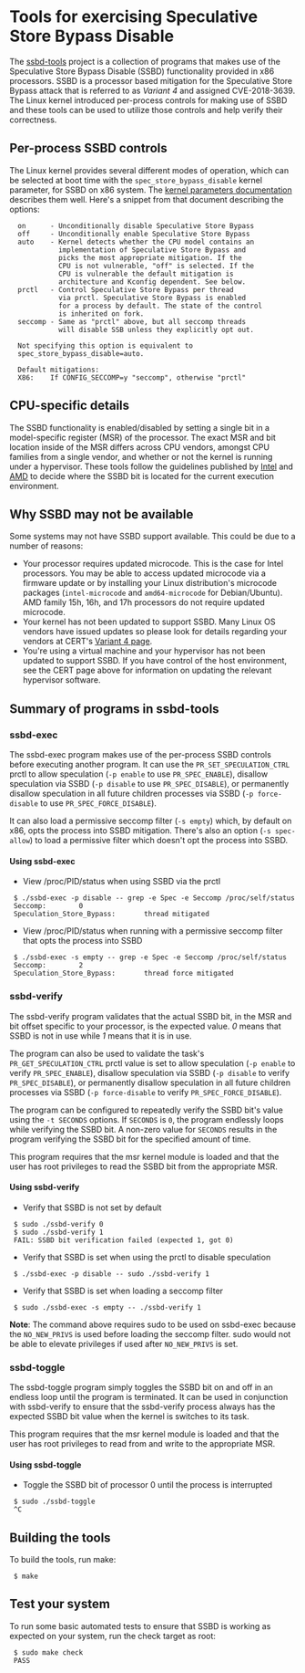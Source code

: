 # Tools for exercising Speculative Store Bypass Disable

The [ssbd-tools](https://github.com/tyhicks/ssbd-tools/) project is a
collection of programs that makes use of the Speculative Store Bypass Disable
(SSBD) functionality provided in x86 processors. SSBD is a processor based
mitigation for the Speculative Store Bypass attack that is referred to as
_Variant 4_ and assigned CVE-2018-3639. The Linux kernel introduced per-process
controls for making use of SSBD and these tools can be used to utilize those
controls and help verify their correctness.

## Per-process SSBD controls

The Linux kernel provides several different modes of operation, which can be
selected at boot time with the `spec_store_bypass_disable` kernel parameter,
for SSBD on x86 system. The [kernel parameters documentation](https://www.kernel.org/doc/html/latest/admin-guide/kernel-parameters.html)
describes them well. Here's a snippet from that document describing the
options:

```
  on      - Unconditionally disable Speculative Store Bypass
  off     - Unconditionally enable Speculative Store Bypass
  auto    - Kernel detects whether the CPU model contains an
            implementation of Speculative Store Bypass and
            picks the most appropriate mitigation. If the
            CPU is not vulnerable, "off" is selected. If the
            CPU is vulnerable the default mitigation is
            architecture and Kconfig dependent. See below.
  prctl   - Control Speculative Store Bypass per thread
            via prctl. Speculative Store Bypass is enabled
            for a process by default. The state of the control
            is inherited on fork.
  seccomp - Same as "prctl" above, but all seccomp threads
            will disable SSB unless they explicitly opt out.

  Not specifying this option is equivalent to
  spec_store_bypass_disable=auto.

  Default mitigations:
  X86:    If CONFIG_SECCOMP=y "seccomp", otherwise "prctl"
```

## CPU-specific details

The SSBD functionality is enabled/disabled by setting a single bit in a
model-specific register (MSR) of the processor. The exact MSR and bit location
inside of the MSR differs across CPU vendors, amongst CPU families from a
single vendor, and whether or not the kernel is running under a hypervisor.
These tools follow the guidelines published by
[Intel](https://software.intel.com/sites/default/files/managed/c5/63/336996-Speculative-Execution-Side-Channel-Mitigations.pdf)
and
[AMD](https://developer.amd.com/wp-content/resources/124441_AMD64_SpeculativeStoreBypassDisable_Whitepaper_final.pdf)
to decide where the SSBD bit is located for the current execution environment.

## Why SSBD may not be available

Some systems may not have SSBD support available. This could be due to a number
of reasons:

* Your processor requires updated microcode. This is the case for Intel
  processors. You may be able to access updated microcode via a firmware update
  or by installing your Linux distribution's microcode packages
  (`intel-microcode` and `amd64-microcode` for Debian/Ubuntu). AMD family 15h,
  16h, and 17h processors do not require updated microcode.
* Your kernel has not been updated to support SSBD. Many Linux OS vendors have
  issued updates so please look for details regarding your vendors at
  CERT's [Variant 4 page](https://www.kb.cert.org/vuls/id/180049).
* You're using a virtual machine and your hypervisor has not been updated to
  support SSBD. If you have control of the host environment, see the CERT page
  above for information on updating the relevant hypervisor software.

## Summary of programs in ssbd-tools

### ssbd-exec

The ssbd-exec program makes use of the per-process SSBD controls before
executing another program. It can use the `PR_SET_SPECULATION_CTRL` prctl to
allow speculation (`-p enable` to use `PR_SPEC_ENABLE`), disallow
speculation via SSBD (`-p disable` to use `PR_SPEC_DISABLE`), or permanently
disallow speculation in all future children processes via SSBD (`-p
force-disable` to use `PR_SPEC_FORCE_DISABLE`).

It can also load a permissive seccomp filter (`-s empty`) which, by default on
x86, opts the process into SSBD mitigation. There's also an option (`-s
spec-allow`) to load a permissive filter which doesn't opt the process into
SSBD.

#### Using ssbd-exec

* View /proc/PID/status when using SSBD via the prctl
```
 $ ./ssbd-exec -p disable -- grep -e Spec -e Seccomp /proc/self/status
 Seccomp:        0
 Speculation_Store_Bypass:       thread mitigated
```

* View /proc/PID/status when running with a permissive seccomp filter that opts
  the process into SSBD
```
 $ ./ssbd-exec -s empty -- grep -e Spec -e Seccomp /proc/self/status
 Seccomp:        2
 Speculation_Store_Bypass:       thread force mitigated
```

### ssbd-verify

The ssbd-verify program validates that the actual SSBD bit, in the MSR and bit
offset specific to your processor, is the expected value. _0_ means that SSBD
is not in use while _1_ means that it is in use.

The program can also be used to validate the task's `PR_GET_SPECULATION_CTRL`
prctl value is set to allow speculation (`-p enable` to verify
`PR_SPEC_ENABLE`), disallow speculation via SSBD (`-p disable` to verify
`PR_SPEC_DISABLE`), or permanently disallow speculation in all future children
processes via SSBD (`-p force-disable` to verify `PR_SPEC_FORCE_DISABLE`).

The program can be configured to repeatedly verify the SSBD bit's value using
the `-t SECONDS` options. If `SECONDS` is `0`, the program endlessly loops
while verifying the SSBD bit. A non-zero value for `SECONDS` results in the
program verifying the SSBD bit for the specified amount of time.

This program requires that the msr kernel module is loaded and that the user
has root privileges to read the SSBD bit from the appropriate MSR. 

#### Using ssbd-verify

* Verify that SSBD is not set by default
```
 $ sudo ./ssbd-verify 0
 $ sudo ./ssbd-verify 1
 FAIL: SSBD bit verification failed (expected 1, got 0)
```

* Verify that SSBD is set when using the prctl to disable speculation
```
 $ ./ssbd-exec -p disable -- sudo ./ssbd-verify 1
```

* Verify that SSBD is set when loading a seccomp filter
```
 $ sudo ./ssbd-exec -s empty -- ./ssbd-verify 1
```

**Note**: The command above requires sudo to be used on ssbd-exec because the
`NO_NEW_PRIVS` is used before loading the seccomp filter. sudo would not be
able to elevate privileges if used after `NO_NEW_PRIVS` is set.

### ssbd-toggle

The ssbd-toggle program simply toggles the SSBD bit on and off in an endless
loop until the program is terminated. It can be used in conjunction with
ssbd-verify to ensure that the ssbd-verify process always has the expected SSBD
bit value when the kernel is switches to its task.

This program requires that the msr kernel module is loaded and that the user
has root privileges to read from and write to the appropriate MSR.

#### Using ssbd-toggle

* Toggle the SSBD bit of processor 0 until the process is interrupted
```
 $ sudo ./ssbd-toggle
 ^C
```

## Building the tools

To build the tools, run make:

```
 $ make
```

## Test your system

To run some basic automated tests to ensure that SSBD is working as expected on
your system, run the check target as root:

```
 $ sudo make check
 PASS
```
